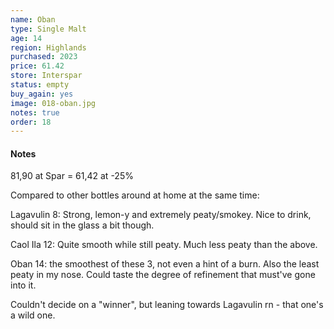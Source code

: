 ```yaml
---
name: Oban
type: Single Malt
age: 14
region: Highlands
purchased: 2023
price: 61.42
store: Interspar
status: empty
buy_again: yes
image: 018-oban.jpg
notes: true
order: 18
---
```


#### Notes

81,90 at Spar = 61,42 at -25%

Compared to other bottles around at home at the same time:

Lagavulin 8: Strong, lemon-y and extremely peaty/smokey. Nice to drink, should sit in the glass a bit though.

Caol Ila 12: Quite smooth while still peaty. Much less peaty than the above.

Oban 14: the smoothest of these 3, not even a hint of a burn. Also the least peaty in my nose. Could taste the degree of refinement that must've gone into it.

Couldn't decide on a "winner", but leaning towards Lagavulin rn - that one's a wild one.
